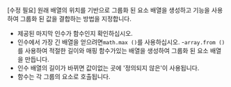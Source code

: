 [수정 필요]
원래 배열의 위치를 기반으로 그룹화 된 요소 배열을 생성하고 기능을 사용하여 그룹화 된 값을 결합하는 방법을 지정합니다.

- 제공된 마지막 인수가 함수인지 확인하십시오.
- 인수에서 가장 긴 배열을 얻으려면`math.max ()`를 사용하십시오.
-`array.from ()`를 사용하여 적절한 길이와 매핑 함수가있는 배열을 생성하여 그룹화 된 요소 배열을 만듭니다.
- 인수 배열의 길이가 바뀌면 값이없는 곳에 '정의되지 않은'이 사용됩니다.
- 함수는 각 그룹의 요소로 호출됩니다.
